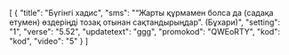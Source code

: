 [
  {
    "title": "Бүгінгі хадис",
    "sms": "“Жарты құрмамен болса да (садақа етумен) өздеріңді тозақ отынан сақтандырыңдар”. (Бұхари)",
    "setting": "1",
    "verse": "5.52",
    "updatetext": "ggg",
    "promokod": "QWEоRTY",
    "kod": "kod",
    "video": "5"
  }
]
